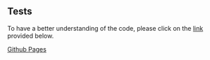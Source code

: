 Tests
---

To have a better understanding of the code, please click on the [link](https://sumanthbsundar.github.io/slash_test/) provided below.

[Github Pages](https://sumanthbsundar.github.io/slash_test/)
